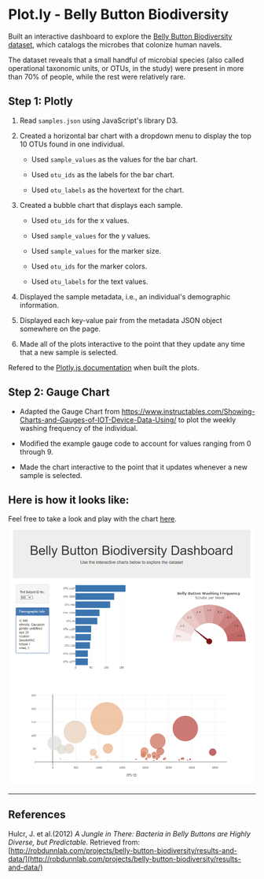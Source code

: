 # Plot.ly - Belly Button Biodiversity

Built an interactive dashboard to explore the [Belly Button Biodiversity dataset](http://robdunnlab.com/projects/belly-button-biodiversity/), which catalogs the microbes that colonize human navels.

The dataset reveals that a small handful of microbial species (also called operational taxonomic units, or OTUs, in the study) were present in more than 70% of people, while the rest were relatively rare.

## Step 1: Plotly

1. Read `samples.json` using JavaScript's library D3.


2. Created a horizontal bar chart with a dropdown menu to display the top 10 OTUs found in one individual.

    * Used `sample_values` as the values for the bar chart.

    * Used `otu_ids` as the labels for the bar chart.

    * Used `otu_labels` as the hovertext for the chart.


3. Created a bubble chart that displays each sample.

    * Used `otu_ids` for the x values.

    * Used `sample_values` for the y values.

    * Used `sample_values` for the marker size.

    * Used `otu_ids` for the marker colors.

    * Used `otu_labels` for the text values.


4. Displayed the sample metadata, i.e., an individual's demographic information.


5. Displayed each key-value pair from the metadata JSON object somewhere on the page.


6. Made all of the plots interactive to the point that they update any time that a new sample is selected.



Refered to the [Plotly.js documentation](https://plot.ly/javascript/) when built the plots.



## Step 2: Gauge Chart

* Adapted the Gauge Chart from <https://www.instructables.com/Showing-Charts-and-Gauges-of-IOT-Device-Data-Using/> to plot the weekly washing frequency of the individual.

* Modified the example gauge code to account for values ranging from 0 through 9.

* Made the chart interactive to the point that it updates whenever a new sample is selected.




## Here is how it looks like: <br>
Feel free to take a look and play with the chart [here](https://martawoodkowski.github.io/JavaScript-InteractiveVisualizations/).

![Belly Button Biodiversity Dashboard](Images/app_screenshot.PNG)



- - -
## References

Hulcr, J. et al.(2012) _A Jungle in There: Bacteria in Belly Buttons are Highly Diverse, but Predictable_. Retrieved from: [http://robdunnlab.com/projects/belly-button-biodiversity/results-and-data/](http://robdunnlab.com/projects/belly-button-biodiversity/results-and-data/)
